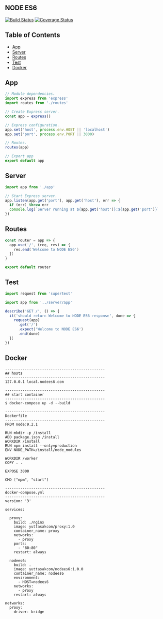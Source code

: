 ## NODE ES6
[![Build Status](https://travis-ci.org/yuttasakcom/NodeES6.svg?branch=master)](https://travis-ci.org/yuttasakcom/NodeES6)
[![Coverage Status](https://coveralls.io/repos/github/yuttasakcom/NodeES6/badge.svg?branch=master)](https://coveralls.io/github/yuttasakcom/NodeES6?branch=master)

## Table of Contents
- [App](#app)
- [Server](#server)
- [Routes](#routes)
- [Test](#test)
- [Docker](#dokcer)

## App
```javascript
// Module dependencies.
import express from 'express'
import routes from './routes'

// Create Express server.
const app = express()

// Express configuration.
app.set('host', process.env.HOST || 'localhost')
app.set('port', process.env.PORT || 3000)

// Routes.
routes(app)

// Export app
export default app

```

## Server
```javascript
import app from './app'

// Start Express server.
app.listen(app.get('port'), app.get('host'), err => {
  if (err) throw err
  console.log(`Server running at ${app.get('host')}:${app.get('port')}`)
})

```

## Routes
```javascript
const router = app => {
  app.use('/', (req, res) => {
    res.end('Welcome to NODE ES6')
  })
}

export default router

```

## Test
```javascript
import request from 'supertest'

import app from '../server/app'

describe('GET /', () => {
  it('should return Welcome to NODE ES6 response', done => {
    request(app)
      .get('/')
      .expect('Welcome to NODE ES6')
      .end(done)
  })
})

```

## Docker
```
----------------------------------------------
## hosts
----------------------------------------------
127.0.0.1 local.nodees6.com
```

```
----------------------------------------------
## start container
----------------------------------------------
$ docker-compose up -d --build
```

```
----------------------------------------------
Dockerfile
----------------------------------------------
FROM node:9.2.1

RUN mkdir -p /install
ADD package.json /install
WORKDIR /install
RUN npm install --only=production
ENV NODE_PATH=/install/node_modules

WORKDIR /worker
COPY . .

EXPOSE 3000

CMD ["npm", "start"]
```

```
----------------------------------------------
docker-compose.yml
----------------------------------------------
version: '3'

services:

  proxy:
    build: ./nginx
    image: yuttasakcom/proxy:1.0
    container_name: proxy
    networks:
      - proxy
    ports:
      - "80:80"
    restart: always

  nodees6:
    build: .
    image: yuttasakcom/nodees6:1.0.0
    container_name: nodees6
    environment:
      - HOST=nodees6
    networks:
      - proxy
    restart: always

networks:
  proxy:
    driver: bridge

```